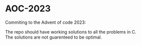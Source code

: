 # AOC-2023

Commiting to the Advent of code 2023: 

The repo should have working solutions to all the problems in C.  
The solutions are not guarenteed to be optimal.
